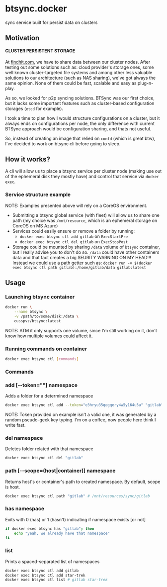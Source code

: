 # btsync.docker
sync service built for persist data on clusters

## Motivation

#### CLUSTER PERSISTENT STORAGE

At [findhit.com](https://findhit.com), we have to share data between our cluster
nodes. After testing out some solutions such as: cloud provider's storage ones,
some well known cluster-targeted file systems and among other less valuable
solutions to our architecture (such as NAS sharing), we've got always the same
opinion. None of them could be fast, scalable and easy as plug-n-play.

As so, we looked for p2p syncing solutions. BTSync was our first choice, but it
lacks some important features such as cluster-based configuration storages
(`etcd` for example).

I took a time to plan how I would structure configurations on a cluster, but it
always ends on configurations per node, the only difference with current BTSync
approach would be configuration sharing, and thats not useful.

So, instead of creating an image that relied on `confd` (which is great btw),
I've decided to work on btsync cli before going to sleep.

## How it works?

A cli will allow us to place a btsync service per cluster node (making use out of
the ephemeral disk they mostly have) and control that service via `docker exec`.

### Service structure example
NOTE: Examples presented  above will rely on a CoreOS environment.

- Submitting a btsync global service (with fleet) will allow us to share one
path (my choice was `/mnt/resource`, which is an ephemeral storage on CoreOS on MS Azure)
- Services could easily ensure or remove a folder by running:
  - `docker exec btsync ctl add gitlab` on `ExecStartPre`
  - `docker exec btsync ctl del gitlab` on `ExecStopPost`
- Storage could be mounted by sharing `/data` volume of `btsync` container, but I really advise you to don't do so. `/data` could have other containers data
and that fact creates a big SEURITY WARNING ON MY HEAD!!! Instead we could use
a path getter such as:
`docker run -v $(docker exec btsync ctl path gitlab):/home/gitlab/data gitlab:latest`

## Usage

### Launching btsync container

```bash
docker run \
    --name btsync \
    -v /path/to/some/disk:/data \
    cusspvz/btsync:latest
```

NOTE: ATM it only supports one volume, since I'm still working on it, don't know
how multiple volumes could affect it.

### Running commands on container
```bash
docker exec btsync ctl [commands]
```

### Commands

### add [--token=""] namespace
Adds a folder for a determined namespace

```bash
docker exec btsync ctl add --token="e3hryu35qegqery4w5y164u5u" "gitlab"
```

NOTE: Token provided on example isn't a valid one, it was generated by a random
pseudo-geek key typing. I'm on a coffee, now people here think I write fast.

### del namespace
Deletes folder related with that namespace

```bash
docker exec btsync ctl del "gitlab"
```

### path [--scope=(host|container)] namespace
Returns host's or container's path to created namespace.
By default, scope is host.

```bash
docker exec btsync ctl path "gitlab" # /mnt/resources/sync/gitlab
```

### has namespace
Exits with 0 (has) or 1 (hasn't) indicating if namespace exists [or not]

```bash
if docker exec btsync has "gitlab"; then
    echo "yeah, we already have that namespace"
fi
```

### list
Prints a spaced-separated list of namespaces

```bash
docker exec btsync ctl add gitlab
docker exec btsync ctl add star-trek
docker exec btsync ctl list # gitlab star-trek
```
